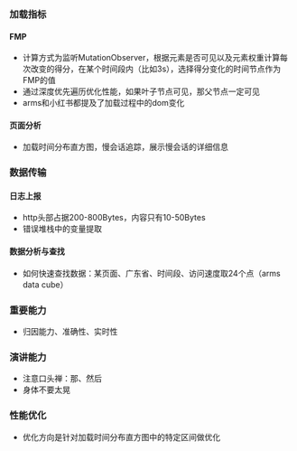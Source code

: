 
### 加载指标
#### FMP
- 计算方式为监听MutationObserver，根据元素是否可见以及元素权重计算每次改变的得分，在某个时间段内（比如3s），选择得分变化的时间节点作为FMP的值
- 通过深度优先遍历优化性能，如果叶子节点可见，那父节点一定可见
- arms和小红书都提及了加载过程中的dom变化

#### 页面分析
- 加载时间分布直方图，慢会话追踪，展示慢会话的详细信息

### 数据传输
#### 日志上报
- http头部占据200-800Bytes，内容只有10-50Bytes
- 错误堆栈中的变量提取
#### 数据分析与查找
- 如何快速查找数据：某页面、广东省、时间段、访问速度取24个点（arms data cube）

### 重要能力
- 归因能力、准确性、实时性

### 演讲能力
- 注意口头禅：那、然后
- 身体不要太晃

### 性能优化
- 优化方向是针对加载时间分布直方图中的特定区间做优化